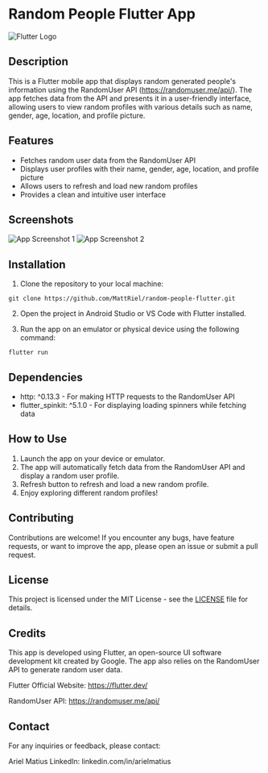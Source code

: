 # Random People Flutter App

![Flutter Logo](https://flutter.dev/images/flutter-logo-sharing.png)

## Description

This is a Flutter mobile app that displays random generated people's information using the RandomUser API (https://randomuser.me/api/). The app fetches data from the API and presents it in a user-friendly interface, allowing users to view random profiles with various details such as name, gender, age, location, and profile picture.

## Features

- Fetches random user data from the RandomUser API
- Displays user profiles with their name, gender, age, location, and profile picture
- Allows users to refresh and load new random profiles
- Provides a clean and intuitive user interface

## Screenshots

![App Screenshot 1](screenshots/screenshot1.png)
![App Screenshot 2](screenshots/screenshot2.png)

## Installation

1. Clone the repository to your local machine:

```
git clone https://github.com/MattRiel/random-people-flutter.git
```

2. Open the project in Android Studio or VS Code with Flutter installed.

3. Run the app on an emulator or physical device using the following command:

```
flutter run
```

## Dependencies

- http: ^0.13.3 - For making HTTP requests to the RandomUser API
- flutter_spinkit: ^5.1.0 - For displaying loading spinners while fetching data

## How to Use

1. Launch the app on your device or emulator.
2. The app will automatically fetch data from the RandomUser API and display a random user profile.
3. Refresh button to refresh and load a new random profile.
4. Enjoy exploring different random profiles!

## Contributing

Contributions are welcome! If you encounter any bugs, have feature requests, or want to improve the app, please open an issue or submit a pull request.

## License

This project is licensed under the MIT License - see the [LICENSE](LICENSE) file for details.

## Credits

This app is developed using Flutter, an open-source UI software development kit created by Google. The app also relies on the RandomUser API to generate random user data.

Flutter Official Website: https://flutter.dev/

RandomUser API: https://randomuser.me/api/

## Contact

For any inquiries or feedback, please contact:

Ariel Matius
LinkedIn: linkedin.com/in/arielmatius
